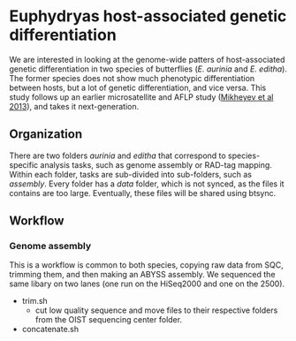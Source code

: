 # Euphydryas host-associated genetic differentiation

We are interested in looking at the genome-wide patters of host-associated genetic differentiation in two species of butterflies (*E. aurinia* and *E. editha*). The former species does not show much phenotypic differentiation between hosts, but a lot of genetic differentiation, and vice versa. This study follows up an earlier microsatellite and AFLP study ([Mikheyev et al 2013](http://onlinelibrary.wiley.com/doi/10.1111/mec.12423/full)), and takes it next-generation.

## Organization
There are two folders *aurinia* and *editha* that correspond to species-specific analysis tasks, such as genome assembly or RAD-tag mapping. Within each folder, tasks are sub-divided into sub-folders, such as *assembly*. Every folder has a *data* folder, which is not synced, as the files it contains are too large. Eventually, these files will be shared using btsync.


## Workflow

### Genome assembly

This is a workflow is common to both species, copying raw data from SQC, trimming them, and then making an ABYSS assembly. 
We sequenced the same libary on two lanes (one run on the HiSeq2000 and one on the 2500).

* trim.sh
  - cut low quality sequence and move files to their respective folders from the OIST sequencing center folder.
* concatenate.sh
